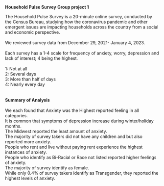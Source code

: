 **Household Pulse Survey**
**Group project 1**

The Household Pulse Survey is a 20-minute online survey, conducted by the Census Bureau, studying how the coronavirus pandemic and other emergent issues are impacting households across the country from a social and economic perspective.<br /><br />
We reviewed survey data from December 29, 2021- January 4, 2023.
<br /><br />
Each survey has a 1-4 scale for frequency of anxiety, worry, depression and lack of interest; 4 being the highest. <br /><br />  1: Not at all<br />
  2: Several days<br />
  3: More than half of days<br />
  4: Nearly every day<br />
<br /><br />
**Summary of Analysis**
<br /><br />
We each found that Anxiety was the Highest reported feeling in all categories. <br />
It is common that symptoms of depression increase during winter/holiday months.<br />
The Midwest reported the least amount of anxiety.<br />
The majority of survey takers did not have any children and but also reported more anxiety. <br />
People who rent and live without paying rent experience the highest instances of anxiety.<br />
People who identify as Bi-Racial or Race not listed reported higher feelings of anxiety.<br />
The majority of survey identify as female.<br />
While only 0.4% of survey takers identify as Transgender, they reported the highest levels of anxiety. <br />


